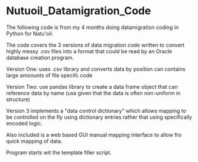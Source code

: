 # Nutuoil_Datamigration_Code

The following code is from my 4 months doing datamigration coding in Python for Natu'oil.

The code covers the 3 versions of data migration code written to convert highly messy .csv files into a format that could be read by an Oracle database creation program. 

Version One: uses .csv library and converts data by position can contains large amoounts of file specifc code

Version Two: use pandas library to create a data frame object that can reference data by name (use given that the data is often non-uniform in structure)

Version 3 implements a "data control dictionary" which allows mapping to be controlled on the fly using dictionary entries rather that using specifically encoded logic.

Also included is a web based GUI manual mapping interface to allow fro quick mapping of data. 

Program starts wit the template filler script.
